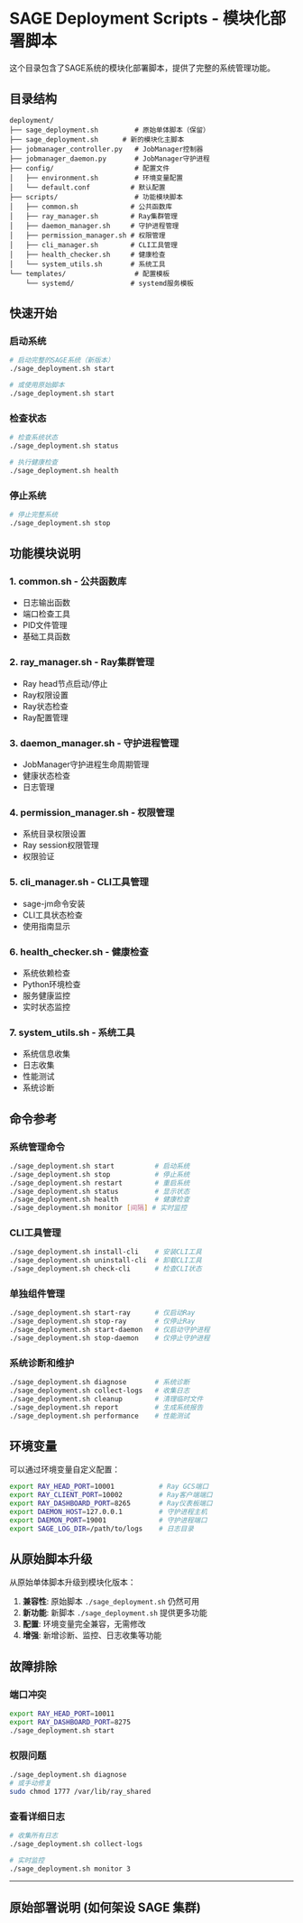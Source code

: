 # SAGE Deployment Scripts - 模块化部署脚本

这个目录包含了SAGE系统的模块化部署脚本，提供了完整的系统管理功能。

## 目录结构

```
deployment/
├── sage_deployment.sh         # 原始单体脚本（保留）
├── sage_deployment.sh      # 新的模块化主脚本
├── jobmanager_controller.py   # JobManager控制器
├── jobmanager_daemon.py       # JobManager守护进程
├── config/                    # 配置文件
│   ├── environment.sh         # 环境变量配置
│   └── default.conf          # 默认配置
├── scripts/                   # 功能模块脚本
│   ├── common.sh             # 公共函数库
│   ├── ray_manager.sh        # Ray集群管理
│   ├── daemon_manager.sh     # 守护进程管理
│   ├── permission_manager.sh # 权限管理
│   ├── cli_manager.sh        # CLI工具管理
│   ├── health_checker.sh     # 健康检查
│   └── system_utils.sh       # 系统工具
└── templates/                 # 配置模板
    └── systemd/              # systemd服务模板
```

## 快速开始

### 启动系统

```bash
# 启动完整的SAGE系统（新版本）
./sage_deployment.sh start

# 或使用原始脚本
./sage_deployment.sh start
```

### 检查状态

```bash
# 检查系统状态
./sage_deployment.sh status

# 执行健康检查
./sage_deployment.sh health
```

### 停止系统

```bash
# 停止完整系统
./sage_deployment.sh stop
```

## 功能模块说明

### 1. common.sh - 公共函数库
- 日志输出函数
- 端口检查工具
- PID文件管理
- 基础工具函数

### 2. ray_manager.sh - Ray集群管理
- Ray head节点启动/停止
- Ray权限设置
- Ray状态检查
- Ray配置管理

### 3. daemon_manager.sh - 守护进程管理  
- JobManager守护进程生命周期管理
- 健康状态检查
- 日志管理

### 4. permission_manager.sh - 权限管理
- 系统目录权限设置
- Ray session权限管理
- 权限验证

### 5. cli_manager.sh - CLI工具管理
- sage-jm命令安装
- CLI工具状态检查
- 使用指南显示

### 6. health_checker.sh - 健康检查
- 系统依赖检查
- Python环境检查  
- 服务健康监控
- 实时状态监控

### 7. system_utils.sh - 系统工具
- 系统信息收集
- 日志收集
- 性能测试
- 系统诊断

## 命令参考

### 系统管理命令

```bash
./sage_deployment.sh start          # 启动系统
./sage_deployment.sh stop           # 停止系统  
./sage_deployment.sh restart        # 重启系统
./sage_deployment.sh status         # 显示状态
./sage_deployment.sh health         # 健康检查
./sage_deployment.sh monitor [间隔] # 实时监控
```

### CLI工具管理

```bash
./sage_deployment.sh install-cli    # 安装CLI工具
./sage_deployment.sh uninstall-cli  # 卸载CLI工具
./sage_deployment.sh check-cli      # 检查CLI状态
```

### 单独组件管理

```bash
./sage_deployment.sh start-ray      # 仅启动Ray
./sage_deployment.sh stop-ray       # 仅停止Ray
./sage_deployment.sh start-daemon   # 仅启动守护进程
./sage_deployment.sh stop-daemon    # 仅停止守护进程
```

### 系统诊断和维护

```bash
./sage_deployment.sh diagnose       # 系统诊断
./sage_deployment.sh collect-logs   # 收集日志
./sage_deployment.sh cleanup        # 清理临时文件
./sage_deployment.sh report         # 生成系统报告
./sage_deployment.sh performance    # 性能测试
```

## 环境变量

可以通过环境变量自定义配置：

```bash
export RAY_HEAD_PORT=10001           # Ray GCS端口
export RAY_CLIENT_PORT=10002         # Ray客户端端口
export RAY_DASHBOARD_PORT=8265       # Ray仪表板端口
export DAEMON_HOST=127.0.0.1         # 守护进程主机
export DAEMON_PORT=19001             # 守护进程端口
export SAGE_LOG_DIR=/path/to/logs    # 日志目录
```

## 从原始脚本升级

从原始单体脚本升级到模块化版本：

1. **兼容性**: 原始脚本 `./sage_deployment.sh` 仍然可用
2. **新功能**: 新脚本 `./sage_deployment.sh` 提供更多功能
3. **配置**: 环境变量完全兼容，无需修改
4. **增强**: 新增诊断、监控、日志收集等功能

## 故障排除

### 端口冲突
```bash
export RAY_HEAD_PORT=10011
export RAY_DASHBOARD_PORT=8275
./sage_deployment.sh start
```

### 权限问题
```bash
./sage_deployment.sh diagnose
# 或手动修复
sudo chmod 1777 /var/lib/ray_shared
```

### 查看详细日志
```bash
# 收集所有日志
./sage_deployment.sh collect-logs

# 实时监控
./sage_deployment.sh monitor 3
```

---

## 原始部署说明 (如何架设 SAGE 集群)